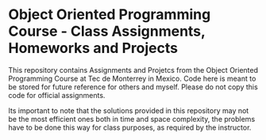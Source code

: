 # Object Oriented Programming Course - Class Assignments, Homeworks and Projects

This repository contains Assignments and Projetcs from the Object Oriented Programming Course at Tec de Monterrey in Mexico.
Code here is meant to be stored for future reference for others and myself. Please do not copy this code for official assignments.

Its important to note that the solutions provided in this repository may not be the most efficient ones both in time and space complexity, the problems have to be done this way for class purposes, as required by the instructor.


